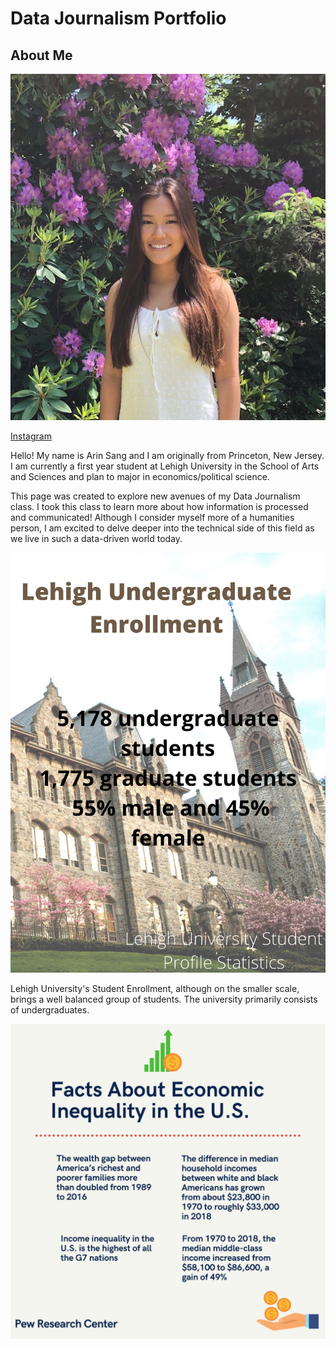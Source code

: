 # Data Journalism Portfolio
## About Me
![Me](https://github.com/arinsang/arinsang.github.io/blob/master/DB03E7E1-9190-4E85-8E03-AA6F1804020D%20(2).jpg?raw=true)

 [Instagram](https://www.instagram.com/arinsang/)


Hello! My name is Arin Sang and I am originally from Princeton, New Jersey. I am currently a first year student at Lehigh University in the School of Arts and Sciences and plan to major in economics/political science. 

This page was created to explore new avenues of my Data Journalism class. I took this class to learn more about how information is processed and communicated! Although I consider myself more of a humanities person, I am excited to delve deeper into the technical side of this field as we live in such a data-driven world today.

![practice infographic](https://github.com/arinsang/arinsang.github.io/blob/master/Lehigh%20Undergraduate%20Enrollment%20(1).png?raw=true)

Lehigh University's Student Enrollment, although on the smaller scale, brings a well balanced group of students. The university primarily consists of undergraduates.

![Infographic Assignment](https://github.com/arinsang/arinsang.github.io/blob/master/Schedule%20of%20Essential%20Services%20&%20Establishments.png?raw=true)
